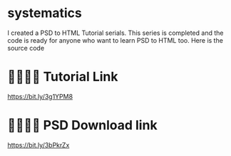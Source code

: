 # systematics
I created a PSD to HTML Tutorial serials. This series is completed and the code is ready for anyone who want to learn PSD to HTML too. Here is the source code

🍕🍕🌮🌮 Tutorial Link
=================
https://bit.ly/3g1YPM8

🍕🍕🌮🌮 PSD Download link
==========================
https://bit.ly/3bPkrZx
